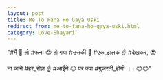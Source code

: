 ```yaml
---
layout: post
title: Me To Fana Ho Gaya Uski 
redirect_from: me-to-fana-ho-gaya-uski.html
category: Love-Shayari
---
```

"#मैं 👦 तो #फना 😉 हो गया #उसकी 👱 #एक_झलक ☝️ #देखकर, 😍 

ना जाने #हर_रोज़ ☝️ #आईने 😉 पर क्या #गुजरती_होगी ।। 😍😍"